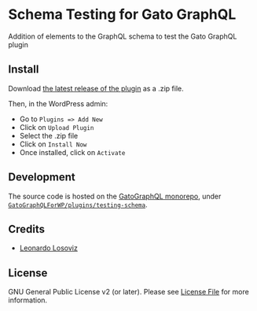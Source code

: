 # Schema Testing for Gato GraphQL

Addition of elements to the GraphQL schema to test the Gato GraphQL plugin

## Install

Download [the latest release of the plugin][latest-release-url] as a .zip file.

Then, in the WordPress admin:

- Go to `Plugins => Add New`
- Click on `Upload Plugin`
- Select the .zip file
- Click on `Install Now`
- Once installed, click on `Activate`

## Development

The source code is hosted on the [GatoGraphQL monorepo](https://github.com/GatoGraphQL/GatoGraphQL), under [`GatoGraphQLForWP/plugins/testing-schema`](https://github.com/GatoGraphQL/GatoGraphQL/tree/master/layers/GatoGraphQLForWP/plugins/testing-schema).

## Credits

- [Leonardo Losoviz][link-author]

## License

GNU General Public License v2 (or later). Please see [License File](LICENSE.md) for more information.

[link-author]: https://github.com/leoloso
[latest-release-url]: https://github.com/GatoGraphQL/GatoGraphQL/releases/latest/download/gatographql-testing-schema.zip
